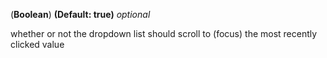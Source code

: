 <!-- focusToSelectedValue property -->
(**Boolean**) **(Default: true)** *optional*

whether or not the dropdown list should scroll to (focus) the most recently clicked value

